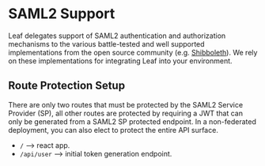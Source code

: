 # SAML2 Support

Leaf delegates support of SAML2 authentication and authorization mechanisms to the various battle-tested and well supported implementations from the open source community (e.g. [Shibboleth](https://wiki.shibboleth.net/confluence/display/SP3/Home)). We rely on these implementations for integrating Leaf into your environment.

## Route Protection Setup
There are only two routes that must be protected by the SAML2 Service Provider (SP), all other routes are protected by requiring a JWT that can only be generated from a SAML2 SP protected endpoint. In a non-federated deployment, you can also elect to protect the entire API surface.
- `/` --> react app.
- `/api/user` --> initial token generation endpoint.
